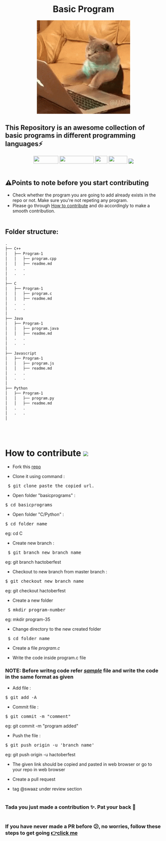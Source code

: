 <h1 align="center">Basic Program</h1>
<div align="center">
    <img src="./gif/giphy.gif" width="300x" >
</div>

## This Repository is an awesome collection of basic programs in different programming languages⚡
<div align="center">
<!-- languages -->    
<img src="https://img.shields.io/badge/python%20-%2314354C.svg?&style=for-the-badge&logo=python&logoColor=white" height= 25px width=80px/>
<img src="https://img.shields.io/badge/javascript%20-%23323330.svg?&style=for-the-badge&logo=javascript&logoColor=%23F7DF1E" height= 25px width= 110px/>
<img src="https://img.shields.io/badge/c%20-%2300599C.svg?&style=for-the-badge&logo=c&logoColor=white" height= 25px width= 40px/>
<img src="https://img.shields.io/badge/c++%20-%2300599C.svg?&style=for-the-badge&logo=c%2B%2B&logoColor=white" height= 25px width=60px/>
<img src="https://img.shields.io/badge/java-%23ED8B00.svg?&style=for-the-badge&logo=java&logoColor=white" style=flat-square height= 25px/>

</div> <br/>

## ⚠️Points to note before you start contributing
- Check whether the program you are going to add already exists in the repo or not. Make sure you're not repeting any program.
- Please go through [How to contribute](#contribute) and do accordingly to make a smooth contribution.
<br/><br/>

## Folder structure:
```
.
├── C++
│   ├── Program-1   
│   │   ├── program.cpp
│   │   ├── readme.md
│   .   .
│   .   .
│
├── C
│   ├── Program-1   
│   │   ├── program.c
│   │   ├── readme.md
│   .   .
│   .   .
│
├── Java
│   ├── Program-1   
│   │   ├── program.java
│   │   ├── readme.md
│   .   .
│   .   .
│
├── Javascript
│   ├── Program-1   
│   │   ├── program.js
│   │   ├── readme.md
│   .   .
│   .   .
│
├── Python
│   ├── Program-1   
│   │   ├── program.py
│   │   ├── readme.md
│   .   . 
│   .   .       
│   
```
<br/><br/>
<a name="contribute">
# How to contribute  <img src="https://media.giphy.com/media/WUlplcMpOCEmTGBtBW/giphy.gif" width="50">
</a>

- Fork this [repo](https://github.com/swaaz/basicprograms)

- Clone it using command :
<pre> $ git clone paste_the_copied_url.</pre>

- Open folder "basicprograms"  :
<pre>$ cd basicprograms</pre>

- Open folder "C/Python"  :
<pre>$ cd folder_name</pre>
   eg: cd C

- Create new branch :
<pre> $ git branch new_branch_name</pre>
   eg: git branch hactoberfest

- Checkout to new branch from master branch :
<pre>$ git checkout new_branch_name</pre>
   eg: git checkout hactoberfest

 - Create a new folder
 <pre> $ mkdir program-number </pre>
 eg: mkdir program-35

 - Change directory to the new created folder
 <pre> $ cd folder_name </pre>

 - Create a file *program.c*

 - Write the code inside program.c file
 ### NOTE: Before writng code refer [*sample*](https://github.com/swaaz/basicprograms/blob/swaaz/C/sample.c) file and write the code in the same format as given

 - Add file :
<pre>$ git add -A</pre>

- Commit file :
<pre>$ git commit -m "comment"</pre>
   eg: git commit -m "program added"

- Push the file :
<pre>$ git push origin -u 'branch_name'</pre>
   eg: git push origin -u hactoberfest

- The given link should be copied and pasted in web browser or go to your repo in web browser

- Create a pull request

- tag @swaaz under review section<br/><br/>

### Tada you just made a contribution ✨. Pat your back 👏 <br/><br/>

### If you have never made a PR before 😕, no worries, follow these steps to get going [👉click me](https://gitme.js.org/)

